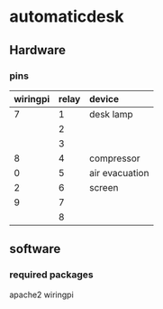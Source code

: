 
# automaticdesk

## Hardware 

### pins 
|wiringpi|relay|device|
|--------|:----|:-----|
|7|1| desk lamp|
| |2| |
| |3| |
|8|4|compressor|
|0|5| air evacuation|
|2|6| screen|
|9|7| |
| |8| |


## software 
### required packages
apache2
wiringpi

